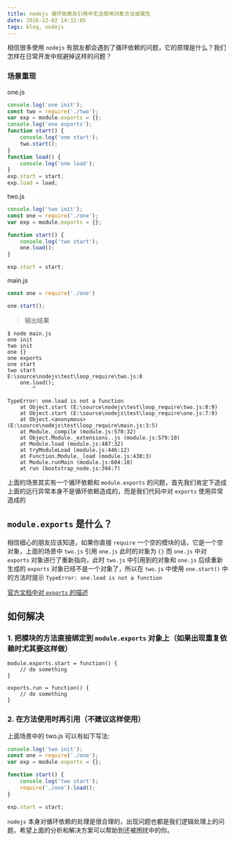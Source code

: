 ```yaml
---
title: nodejs 循环依赖及引用中无法使用对象方法或属性
date: 2016-12-02 14:32:05
tags: blog, nodejs
---  
```

  相信很多使用 `nodejs` 有朋友都会遇到了循环依赖的问题，它的原理是什么？我们怎样在日常开发中规避掉这样的问题？
  
### 场景重现
one.js
```javascript
console.log('one init');
const two = require('./two');
var exp = module.exports = {};
console.log('one exports');
function start() {
    console.log('one start');
    two.start();
}
function load() {
    console.log('one load');
}
exp.start = start;
exp.load = load;
```
two.js
```javascript
console.log('two init');
const one = require('./one');
var exp = module.exports = {};

function start() {
    console.log('two start');
    one.load();
}

exp.start = start;
```
main.js
```javascript
const one = require('./one')

one.start();
```
> 输出结果
```
$ node main.js
one init
two init
one {}
one exports
one start
two start
E:\source\nodejs\test\loop_require\two.js:8
    one.load();
        ^

TypeError: one.load is not a function
    at Object.start (E:\source\nodejs\test\loop_require\two.js:8:9)
    at Object.start (E:\source\nodejs\test\loop_require\one.js:7:9)
    at Object.<anonymous> (E:\source\nodejs\test\loop_require\main.js:3:5)
    at Module._compile (module.js:570:32)
    at Object.Module._extensions..js (module.js:579:10)
    at Module.load (module.js:487:32)
    at tryModuleLoad (module.js:446:12)
    at Function.Module._load (module.js:438:3)
    at Module.runMain (module.js:604:10)
    at run (bootstrap_node.js:394:7)
```
上面的场景其实有一个循环依赖和 `module.exports` 的问题，首先我们肯定下造成上面的远行异常本身不是循环依赖造成的，而是我们代码中对 `exports` 使用异常造成的


## `module.exports` 是什么？
相信细心的朋友应该知道，如果你直接 `require` 一个空的模块的话，它是一个空对象，上面的场景中 `two.js` 引用 `one.js` 此时的对象为 `{}` 而 `one.js` 中对 `exports` 对象进行了重新指向，此时 `two.js` 中引用到的对象和 `one.js` 后续重新生成的 `exports` 对象已经不是一个对象了，所以在 `two.js` 中使用 `one.start()` 中的方法时提示 `TypeError: one.load is not a function` 

[官方文档中对 `exports` 的描述](https://nodejs.org/api/modules.html#modules_module_exports)

## 如何解决
### 1. 把模块的方法直接绑定到 `module.exports` 对象上（如果出现重复依赖时尤其要这样做）
```
module.exports.start = function() {
    // do something
}

exports.run = function() {
    // do something
}
```
### 2. 在方法使用时再引用（不建议这样使用）

上面场景中的 two.js 可以有如下写法:
```javascript
console.log('two init');
const one = require('./one');
var exp = module.exports = {};

function start() {
    console.log('two start');
    require('./one').load();
}

exp.start = start;
```


`nodejs` 本身对循环依赖的处理是很合理的，出现问题也都是我们逻辑处理上的问题，希望上面的分析和解决方案可以帮助到还被困扰中的你。